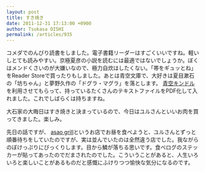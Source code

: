 ```yaml
---
layout: post
title: すき焼き
date: 2011-12-31 17:13:00 +0900
author: Tsukasa OISHI
permalink: /articles/935
---
```



コメダでのんびり読書をしました。電子書籍リーダーはすごくいいですね。軽いしとても読みやすい。京極夏彦の小説を読むには最適ではないでしょうか。ぼくはメンドくさいのが大嫌いなので、極力自炊はしたくない。「帯をギュッとね」をReader Storeで買ったりもしました。あとは青空文庫で、大好きは夏目漱石の「坊ちゃん」と夢野久作の「ドグラ・マグラ」を落とします。 [青空キンドル](http://a2k.aill.org/)を利用させてもらって、持っているたくさんのテキストファイルをPDF化して入れました。これでしばらくは持ちますね。  

大石家の大晦日はすき焼きと決まっているので、今日はユルさんといいお肉を買ってきました。楽しみ。  

先日の話ですが、 [asao grill](http://r.tabelog.com/kanagawa/A1405/A140508/14009091/)というお店でお昼を食べようと、ユルさんとずっと順番待ちをしていたのですが、実は並んでいたのは全然違う店でした。我ながらのぼけっぷりにびっくりします。目から鱗が落ちる思いです。食べログのステッカーが貼ってあったのでだまされたのでした。こういうことがあると、人生いろいろと楽しいことがあるものだと感慨にふけりつつ愉快な気分になるのです。  

